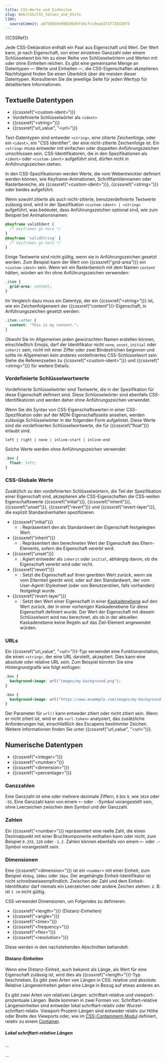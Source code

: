 ```yaml
---
title: CSS-Werte und Einheiten
slug: Web/CSS/CSS_Values_and_Units
l10n:
  sourceCommit: a075805de90029b65fa5cfcc8ea43737728320f5
---
```


{{CSSRef}}

Jede CSS-Deklaration enthält ein Paar aus Eigenschaft und Wert. Der Wert kann, je nach Eigenschaft, von einer einzelnen Ganzzahl oder einem Schlüsselwort bis hin zu einer Reihe von Schlüsselwörtern und Werten mit oder ohne Einheiten reichen. Es gibt eine gemeinsame Menge an Datentypen — Werte und Einheiten —, die CSS-Eigenschaften akzeptieren. Nachfolgend finden Sie einen Überblick über die meisten dieser Datentypen. Konsultieren Sie die jeweilige Seite für jeden Werttyp für detailliertere Informationen.

## Textuelle Datentypen

- {{cssxref("&lt;custom-ident&gt;")}}
- Vordefinierte Schlüsselwörter als `<ident>`
- {{cssxref("&lt;string&gt;")}}
- {{cssxref("url_value", "&lt;url&gt;")}}

Text-Datentypen sind entweder `<string>`, eine zitierte Zeichenfolge, oder ein `<ident>`, ein "CSS Identifier", der eine nicht-zitierte Zeichenfolge ist. Ein `<string>` muss entweder mit einfachen oder doppelten Anführungszeichen umschlossen sein. CSS-Identifikatoren, die in den Spezifikationen als `<ident>` oder `<custom-ident>` aufgeführt sind, dürfen nicht in Anführungszeichen stehen.

In den CSS-Spezifikationen werden Werte, die vom Webentwickler definiert werden können, wie Keyframe-Animationen, Schriftfamiliennamen oder Rasterbereiche, als {{cssxref("&lt;custom-ident&gt;")}}, {{cssxref("&lt;string&gt;")}} oder beides aufgeführt.

Wenn sowohl zitierte als auch nicht-zitierte, benutzerdefinierte Textwerte zulässig sind, wird in der Spezifikation `<custom-ident> | <string>` aufgeführt, was bedeutet, dass Anführungszeichen optional sind, wie zum Beispiel bei Animationsnamen:

```css
@keyframe validIdent {
  /* keyframes go here */
}
@keyframe 'validString' {
  /* keyframes go here */
}
```

Einige Textwerte sind nicht gültig, wenn sie in Anführungszeichen gesetzt werden. Zum Beispiel kann der Wert von {{cssxref("grid-area")}} ein `<custom-ident>` sein. Wenn wir ein Rasterbereich mit dem Namen `content` hätten, würden wir ihn ohne Anführungszeichen verwenden:

```css
.item {
  grid-area: content;
}
```

Im Vergleich dazu muss ein Datentyp, der ein {{cssxref("&lt;string&gt;")}} ist, wie ein Zeichenfolgenwert der {{cssxref("content")}}-Eigenschaft, in Anführungszeichen gesetzt werden:

```css
.item::after {
  content: "This is my content.";
}
```

Obwohl Sie im Allgemeinen jeden gewünschten Namen erstellen können, einschließlich Emojis, darf der Identifikator nicht `none`, `unset`, `initial` oder `inherit` sein, nicht mit einer Ziffer oder zwei Bindestrichen beginnen und sollte im Allgemeinen kein anderes vordefiniertes CSS-Schlüsselwort sein. Siehe die Referenzseiten zu {{cssxref("&lt;custom-ident&gt;")}} und {{cssxref("&lt;string&gt;")}} für weitere Details.

### Vordefinierte Schlüsselwortwerte

Vordefinierte Schlüsselwörter sind Textwerte, die in der Spezifikation für diese Eigenschaft definiert sind. Diese Schlüsselwörter sind ebenfalls CSS-Identifikatoren und werden daher ohne Anführungszeichen verwendet.

Wenn Sie die Syntax von CSS-Eigenschaftswerten in einer CSS-Spezifikation oder auf der MDN-Eigenschaftsseite ansehen, werden zulässige Schlüsselwörter in der folgenden Form aufgelistet. Diese Werte sind die vordefinierten Schlüsselwortwerte, die für {{cssxref("float")}} erlaubt sind.

```plain
left | right | none | inline-start | inline-end
```

Solche Werte werden ohne Anführungszeichen verwendet:

```css
.box {
  float: left;
}
```

### CSS-Globale Werte

Zusätzlich zu den vordefinierten Schlüsselwörtern, die Teil der Spezifikation einer Eigenschaft sind, akzeptieren alle CSS-Eigenschaften die CSS-weiten Eigenschaftswerte {{cssxref("initial")}}, {{cssxref("inherit")}}, {{cssxref("unset")}}, {{cssxref("revert")}} und {{cssxref("revert-layer")}}, die explizit Standardverhalten spezifizieren.

- {{cssxref("initial")}}
  - : Repräsentiert den als Standardwert der Eigenschaft festgelegten Wert.
- {{cssxref("inherit")}}
  - : Repräsentiert den berechneten Wert der Eigenschaft des Eltern-Elements, sofern die Eigenschaft vererbt wird.
- {{cssxref("unset")}}
  - : Agiert entweder als `inherit` oder `initial`, abhängig davon, ob die Eigenschaft vererbt wird oder nicht.
- {{cssxref("revert")}}
  - : Setzt die Eigenschaft auf ihren geerbten Wert zurück, wenn sie vom Elternteil geerbt wird, oder auf den Standardwert, der vom User-Agent-Stylesheet (oder von Benutzerstilen, falls vorhanden) festgelegt wurde.
- {{cssxref("revert-layer")}}
  - : Setzt den Wert einer Eigenschaft in einer [Kaskadenebene](/de/docs/Web/CSS/@layer) auf den Wert zurück, der in einer vorherigen Kaskadenebene für diese Eigenschaft definiert wurde. Der Wert der Eigenschaft mit diesem Schlüsselwort wird neu berechnet, als ob in der aktuellen Kaskadenebene keine Regeln auf das Ziel-Element angewendet würden.

### URLs

Ein {{cssxref("url_value", "&lt;url&gt;")}}-Typ verwendet eine Funktionsnotation, die einen `<string>`, der eine URL darstellt, akzeptiert. Dies kann eine absolute oder relative URL sein. Zum Beispiel könnten Sie eine Hintergrundgrafik wie folgt einfügen:

```css
.box {
  background-image: url("images/my-background.png");
}

.box {
  background-image: url("https://www.exammple.com/images/my-background.png");
}
```

Der Parameter für `url()` kann entweder zitiert oder nicht zitiert sein. Wenn er nicht zitiert ist, wird er als `<url-token>` analysiert, das zusätzliche Anforderungen hat, einschließlich des Escapens bestimmter Zeichen. Weitere Informationen finden Sie unter {{cssxref("url_value", "&lt;url&gt;")}}.

## Numerische Datentypen

- {{cssxref("&lt;integer&gt;")}}
- {{cssxref("&lt;number&gt;")}}
- {{cssxref("&lt;dimension&gt;")}}
- {{cssxref("&lt;percentage&gt;")}}

### Ganzzahlen

Eine Ganzzahl ist eine oder mehrere dezimale Ziffern, `0` bis `9`, wie `1024` oder `-55`. Eine Ganzzahl kann von einem `+`- oder `-`-Symbol vorangestellt sein, ohne Leerzeichen zwischen dem Symbol und der Ganzzahl.

### Zahlen

Ein {{cssxref("&lt;number&gt;")}} repräsentiert eine reelle Zahl, die einen Dezimalpunkt mit einer Bruchkomponente enthalten kann oder nicht, zum Beispiel `0.255`, `128` oder `-1.2`. Zahlen können ebenfalls von einem `+`- oder `-`-Symbol vorangestellt sein.

### Dimensionen

Eine {{cssxref("&lt;dimension&gt;")}} ist ein `<number>` mit einer Einheit, zum Beispiel `45deg`, `100ms` oder `10px`. Der angehängte Einheit-Identifikator ist nicht schreibweiseempfindlich. Zwischen der Zahl und dem Einheit-Identifikator darf niemals ein Leerzeichen oder andere Zeichen stehen: z. B. ist `1 cm` nicht gültig.

CSS verwendet Dimensionen, um Folgendes zu definieren:

- {{cssxref("&lt;length&gt;")}} (Distanz-Einheiten)
- {{cssxref("&lt;angle&gt;")}}
- {{cssxref("&lt;time&gt;")}}
- {{cssxref("&lt;frequency&gt;")}}
- {{cssxref("&lt;flex&gt;")}}
- {{cssxref("&lt;resolution&gt;")}}

Diese werden in den nachstehenden Abschnitten behandelt.

#### Distanz-Einheiten

Wenn eine Distanz-Einheit, auch bekannt als Länge, als Wert für eine Eigenschaft zulässig ist, wird dies als {{cssxref("&lt;length&gt;")}}-Typ beschrieben. Es gibt zwei Arten von Längen in CSS: relative und absolute. Relative Längeneinheiten geben eine Länge in Bezug auf etwas anderes an.

Es gibt zwei Arten von relativen Längen: schriftart-relative und viewport-prozentuale Längen. Beide kommen in zwei Formen vor. Schriftart-relative Längeneinheiten sind entweder lokal schriftart-relativ oder Wurzel-schriftart-relativ. Viewport-Prozent-Längen sind entweder relativ zur Höhe oder Breite des Viewports oder, wie im [CSS-Containment-Modul](/de/docs/Web/CSS/CSS_containment) definiert, relativ zu einem [Container](/de/docs/Web/CSS/CSS_containment/Container_queries#container_query_length_units).

##### Lokal schriftart-relative Längen

...

...
